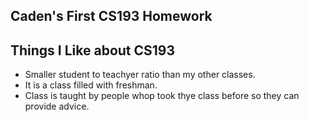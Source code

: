 ## Caden's First CS193 Homework

## Things I Like about CS193
- Smaller student to teachyer ratio than my other classes.
- It is a class filled with freshman.
- Class is taught by people whop took thye class before so they can provide advice.

